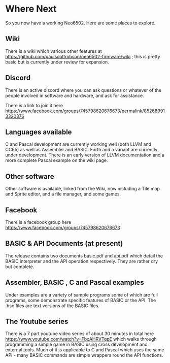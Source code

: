 # Where Next
So you now have a working Neo6502. Here are some places to explore.

## Wiki

There is a wiki which various other features at https://github.com/paulscottrobson/neo6502-firmware/wiki ; this is pretty basic but is currently under review for expansion.
## Discord
There is an active discord where you can ask questions or whatever of the people involved in software and hardware, and ask for assistance. 

There is a link to join it here https://www.facebook.com/groups/745798620676673/permalink/852689913320876

## Languages available

C and Pascal development are currently working well (both LLVM and CC65) as well as Assembler and BASIC. Forth and a variant are currently under development. There is an early version of LLVM documentation and a more complete Pascal example on the wiki page.

## Other software

Other software is available, linked from the Wiki, now including a Tile map and Sprite editor, and a file manager, and some games.

## Facebook
There is a facebook group here https://www.facebook.com/groups/745798620676673
## BASIC & API Documents (at present)
The release contains two documents basic.pdf and api.pdf which detail the BASIC interpreter and the API operation respectively. They are rather dry but complete.
## Assembler, BASIC , C and Pascal examples
Under examples are a variety of sample programs some of which are full programs, some demonstrate specific features of BASIC or the API. The .bsc files are text versions of the BASIC files.
## The Youtube series
There is a 7 part youtube video series of about 30 minutes in total here https://www.youtube.com/watch?v=FbcAHRVTqpE which walks through programming a simple game in BASIC using cross development and external tools. Much of it is applicable to C and Pascal which uses the same API - many BASIC commands are simple wrappers round the API functions.